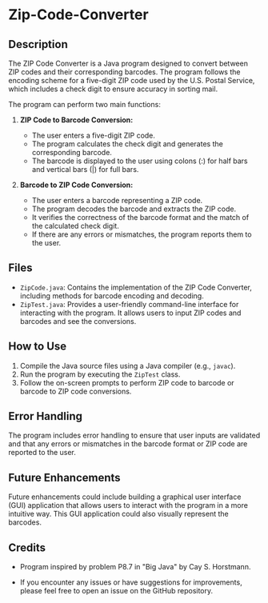 # Zip-Code-Converter
## Description

The ZIP Code Converter is a Java program designed to convert between ZIP codes and their corresponding barcodes. The program follows the encoding scheme for a five-digit ZIP code used by the U.S. Postal Service, which includes a check digit to ensure accuracy in sorting mail.

The program can perform two main functions:

1. **ZIP Code to Barcode Conversion:**
   - The user enters a five-digit ZIP code.
   - The program calculates the check digit and generates the corresponding barcode.
   - The barcode is displayed to the user using colons (:) for half bars and vertical bars (|) for full bars.

2. **Barcode to ZIP Code Conversion:**
   - The user enters a barcode representing a ZIP code.
   - The program decodes the barcode and extracts the ZIP code.
   - It verifies the correctness of the barcode format and the match of the calculated check digit.
   - If there are any errors or mismatches, the program reports them to the user.

## Files

- `ZipCode.java`: Contains the implementation of the ZIP Code Converter, including methods for barcode encoding and decoding.
- `ZipTest.java`: Provides a user-friendly command-line interface for interacting with the program. It allows users to input ZIP codes and barcodes and see the conversions.

## How to Use

1. Compile the Java source files using a Java compiler (e.g., `javac`).
2. Run the program by executing the `ZipTest` class.
3. Follow the on-screen prompts to perform ZIP code to barcode or barcode to ZIP code conversions.
   
## Error Handling

The program includes error handling to ensure that user inputs are validated and that any errors or mismatches in the barcode format or ZIP code are reported to the user.

## Future Enhancements

Future enhancements could include building a graphical user interface (GUI) application that allows users to interact with the program in a more intuitive way. This GUI application could also visually represent the barcodes.

## Credits
- Program inspired by problem P8.7 in "Big Java" by Cay S. Horstmann.

- If you encounter any issues or have suggestions for improvements, please feel free to open an issue on the GitHub repository.
